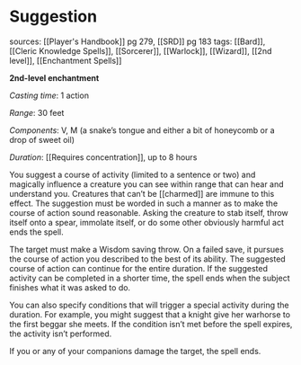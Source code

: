 # Suggestion
sources: [[Player's Handbook]] pg 279, [[SRD]] pg 183
tags: [[Bard]], [[Cleric Knowledge Spells]], [[Sorcerer]], [[Warlock]], [[Wizard]], [[2nd level]], [[Enchantment Spells]]

**2nd-level enchantment**

*Casting time*: 1 action

*Range*: 30 feet

*Components*: V, M (a snake’s tongue and either a bit of honeycomb or a drop of sweet oil)

*Duration*: [[Requires concentration]], up to 8 hours

You suggest a course of activity (limited to a sentence or two) and magically influence a creature you can see within range that can hear and understand you. Creatures that can’t be [[charmed]] are immune to this effect. The suggestion must be worded in such a manner as to make the course of action sound reasonable. Asking the creature to stab itself, throw itself onto a spear, immolate itself, or do some other obviously harmful act ends the spell.

The target must make a Wisdom saving throw. On a failed save, it pursues the course of action you described to the best of its ability. The suggested course of action can continue for the entire duration. If the suggested activity can be completed in a shorter time, the spell ends when the subject finishes what it was asked to do.

You can also specify conditions that will trigger a special activity during the duration. For example, you might suggest that a knight give her warhorse to the first beggar she meets. If the condition isn’t met before the spell expires, the activity isn’t performed.

If you or any of your companions damage the target, the spell ends.

